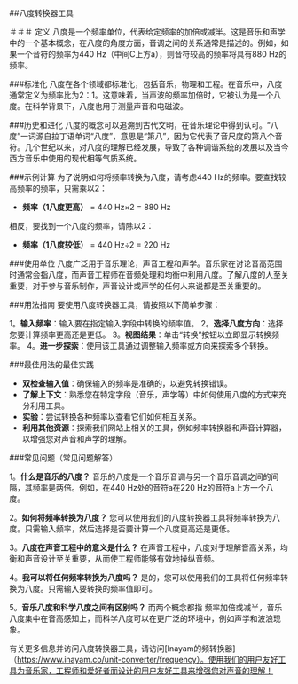 ##八度转换器工具

＃＃＃ 定义
八度是一个频率单位，代表给定频率的加倍或减半。这是音乐和声学中的一个基本概念，在八度的角度方面，音调之间的关系通常是描述的。例如，如果一个音符的频率为440 Hz（中间C上方a），则音符较高的频率将具有880 Hz的频率。

###标准化
八度在各个领域都标准化，包括音乐，物理和工程。在音乐中，八度通常定义为频率比为2：1。这意味着，当声波的频率加倍时，它被认为是一个八度。在科学背景下，八度也用于测量声音和电磁波。

###历史和进化
八度的概念可以追溯到古代文明，在音乐理论中得到认可。“八度”一词源自拉丁语单词“八度”，意思是“第八”，因为它代表了音尺度的第八个音符。几个世纪以来，对八度的理解已经发展，导致了各种调谐系统的发展以及当今西方音乐中使用的现代相等气质系统。

###示例计算
为了说明如何将频率转换为八度，请考虑440 Hz的频率。要查找较高频率的频率，只需乘以2：

-  **频率（1八度更高）** = 440 Hz×2 = 880 Hz

相反，要找到一个八度的频率，请除以2：

-  **频率（1八度较低）** = 440 Hz÷2 = 220 Hz

###使用单位
八度广泛用于音乐理论，声音工程和声学。音乐家在讨论音高范围时通常会指八度，而声音工程师在音频处理和均衡中利用八度。了解八度的人至关重要，对于参与音乐制作，声音设计或声学的任何人来说都是至关重要的。

###用法指南
要使用八度转换器工具，请按照以下简单步骤：

1。**输入频率**：输入要在指定输入字段中转换的频率值。
2。**选择八度方向**：选择您要计算频率更高还是更低。
3。**视图结果**：单击“转换”按钮以立即显示转换频率。
4。**进一步探索**：使用该工具通过调整输入频率或方向来探索多个转换。

###最佳用法的最佳实践
-  **双检查输入值**：确保输入的频率是准确的，以避免转换错误。
-  **了解上下文**：熟悉您在特定字段（音乐，声学等）中如何使用八度的方式来充分利用工具。
-  **实验**：尝试转换各种频率以查看它们如何相互关系。
-  **利用其他资源**：探索我们网站上相关的工具，例如频率转换器和声音计算器，以增强您对声音和声学的理解。

###常见问题（常见问题解答）

1。**什么是音乐的八度？**
音乐的八度是一个音乐音调与另一个音乐音调之间的间隔，其频率是两倍。例如，在440 Hz处的音符a在220 Hz的音符a上方一个八度。

2。**如何将频率转换为八度？**
您可以使用我们的八度转换器工具将频率转换为八度。只需输入频率，然后选择是否要计算一个八度更高还是更低。

3。**八度在声音工程中的意义是什么？**
在声音工程中，八度对于理解音高关系，均衡和声音设计至关重要，从而使工程师能够有效地操纵音频。

4。**我可以将任何频率转换为八度吗？**
是的，您可以使用我们的工具将任何频率转换为八度。只需输入要转换的频率值即可。

5。**音乐八度和科学八度之间有区别吗？**
而两个概念都指 频率加倍或减半，音乐八度集中在音高感知上，而科学八度可以在更广泛的环境中，例如声学和波浪现象。

有关更多信息并访问八度转换器工具，请访问[Inayam的频转换器]（https://www.inayam.co/unit-converter/frequency）。使用我们的用户友好工具为音乐家，工程师和爱好者而设计的用户友好工具来增强您对声音的理解！